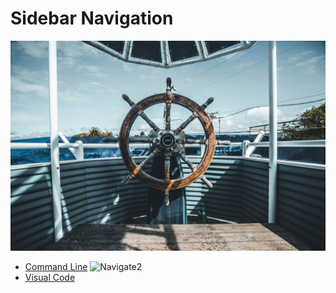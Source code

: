 # Sidebar Navigation


![Navigate1](img/joseph-barrientos-eUMEWE-7Ewg-unsplash.jpg)
- [Command Line](/codes/command-line.md)
![Navigate2](img/alexander-andrews-4JdvOwrVzfY-unsplash.jpg)
- [Visual Code](codes/visual-studio-command.md)